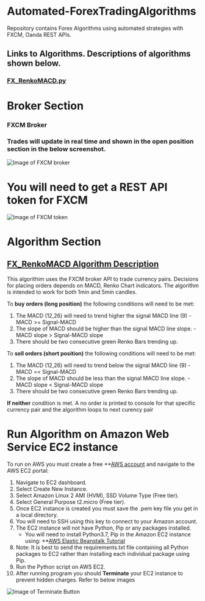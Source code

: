 # Automated-ForexTradingAlgorithms
Repository contains Forex Algorithms using automated strategies with FXCM, Oanda REST APIs.
## Links to Algorithms. Descriptions of algorithms shown below.
### [FX_RenkoMACD.py](https://github.com/juanfp900/Automated-ForexTradingAlgorithms/blob/master/FXCMForexBot/FX_RenkoMACD.py)

# Broker Section

### FXCM Broker
### Trades will update in real time and shown in the open position section in the below screenshot.
![Image of FXCM broker](https://github.com/juanfp900/Automated-ForexTradingAlgorithms/blob/master/FXCMForexBot/Images/FXCM.png)

# You will need to get a REST API token for FXCM
![Image of FXCM token](https://github.com/juanfp900/Automated-ForexTradingAlgorithms/blob/master/FXCMForexBot/Images/TokenFXCM.png)

# Algorithm Section

## [FX_RenkoMACD Algorithm Description](https://github.com/juanfp900/Automated-ForexTradingAlgorithms/blob/master/FXCMForexBot/FX_RenkoMACD.py)

This algorithim uses the FXCM broker API to trade currency pairs. Decisions for placing orders depends 
on MACD, Renko Chart indicators. The algorithm is intended to work for both 1min and 5min candles.

To **buy orders (long position)** the following conditions will need to be met:
  1. The MACD (12,26) will need to trend higher the signal MACD line (9)
    - MACD >= Signal-MACD
  2. The slope of MACD should be higher than the signal MACD line slope. 
    - MACD slope > Signal-MACD slope
  3. There should be two consecutive green Renko Bars trending up.
 
 
 To **sell orders (short position)** the following conditions will need to be met:
  1. The MACD (12,26) will need to trend below the signal MACD line (9)
    - MACD =< Signal-MACD
  2. The slope of MACD should be less than the signal MACD line slope.
    - MACD slope < Signal-MACD slope
  3. There should be two consecutive green Renko Bars trending up.
    
 
 **If neither** condition is met. A no order is printed to console for that specific currency pair and the algorithm loops to next curency pair

# Run Algorithm on Amazon Web Service EC2 instance
To run on AWS you must create a free **[AWS account](https://aws.amazon.com/free/) and navigate to the AWS EC2 portal:
1. Navigate to EC2 dashboard.
2. Select Create New Instance.
3. Select Amazon Linux 2 AMI (HVM), SSD Volume Type (Free tier).
4. Select General Purpose t2.micro (Free tier).
5. Once EC2 instance is created you  must save the .pem key file you get in a local directory. 
6. You will need to SSH using this key to connect to your Amazon account. 
7. The EC2 instance will not have Python, Pip or any packages installed. 
    - You will need to install Python3.7, Pip in the Amazon EC2 instance using: **[AWS Elastic Beanstalk Tutorial](https://docs.aws.amazon.com/elasticbeanstalk/latest/dg/eb-cli3-install-linux.html)
8. Note: It is best to send the requirements.txt file containing all Python packages to EC2 rather than installing each individual package using Pip. 
10. Run the Python script on AWS EC2. 
9. After running program you should **Terminate** your EC2 instance to prevent hidden charges. Refer to below images 

![Image of Terminate Button](https://github.com/juanfp900/Automated-ForexTradingAlgorithms/blob/master/FXCMForexBot/Images/AWS_terminateMenu.png)



       
       
       
       
       






